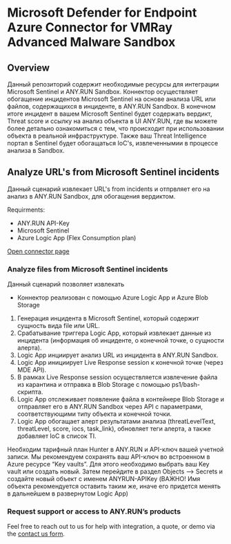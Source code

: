 # Microsoft Defender for Endpoint Azure Connector for VMRay Advanced Malware Sandbox

## Overview

Данный репозиторий содержит необходимые ресурсы для интеграции Microsoft Sentinel и ANY.RUN Sandbox.
Коннектор осуществляет обогащение инцидентов Microsoft Sentinel на основе анализа URL или файлов, содержащихся в инциденте, в ANY.RUN Sandbox.
В конечном итоге инцидент в вашем Microsoft Sentinel будет содержать вердикт, Threat score и ссылку на анализ объекта в UI ANY.RUN, где вы можете более детально ознакомиться с тем, что происходит при использовании объекта в реальной инфраструктуре.
Также ваш Threat Intelligence портал в Sentinel будет обогащаться IoC's, извлеченнымии в процессе анализа в Sandbox.

## Analyze URL's from Microsoft Sentinel incidents

Данный сценарий извлекает URL's from incidents и отпрвляет его на анализ в ANY.RUN Sandbox, для обогащения вердиктом.

Requirments:
- ANY.RUN API-Key
- Microsoft Sentinel
- Azure Logic App (Flex Consumption plan) 

[Open connector page](https://github.com/rollehfoh/ANY.RUN/tree/main/connectors/Microsoft/MS%20Sentinel%20SIEM-SOAR/ANYRUN-Sandbox-URL)

### Analyze files from Microsoft Sentinel incidents

Данный сценарий позволяет извлекать 

- Коннектор реализован с помощью Azure Logic App и Azure Blob Storage
 1. Генерация инцидента в Microsoft Sentinel, который содержит сущность вида file или URL.
 2. Срабатывание триггера Logic App, который извлекает данные из инцидента (информация об инциденте, о конечной точке, о сущности алерта).
 3. Logic App инциирует анализ URL из инцидента в ANY.RUN Sandbox.
 4. Logic App инициирует Live Response session к конечной точке (через MDE API).
 5. В рамках Live Response session осуществляется извлечение файла из карантина и отправка в Blob Storage с помощью ps1/bash-скрипта.
 6. Logic App отслеживает появление файла в контейнере Blob Storage и отправляет его в ANY.RUN Sandbox через API с параметрами, соответствующими типу объекта и конечной точки.
 7. Logic App обогащает алерт результатами анализа (threatLevelText, threatLevel, score, iocs, task_link), обновляет теги алерта, а также добавляет IoC в список TI.

Необходим тарифный план Hunter в ANY.RUN и API-ключ вашей учетной записи. 
Мы рекомендуем сохранять ваш API-ключ во встроенном в Azure ресурсе “Key vaults”. 
Для этого необходимо выбрать ваш Key vault или создать новый. 
Затем перейдите в раздел Objects --> Secrets и создайте новый объект с именем ANYRUN-APIKey 
(ВАЖНО! Имя объекта рекомендуется оставить таким же, иначе его придется менять в дальнейшем в развернутом Logic App) 

### Request support or access to ANY.RUN’s products 

Feel free to reach out to us for help with integration, a quote, or demo via the [contact us form](https://app.any.run/contact-us/?utm_source=anyrungithub&utm_medium=documentation&utm_campaign=opencti_main&utm_content=linktocontactus). 
